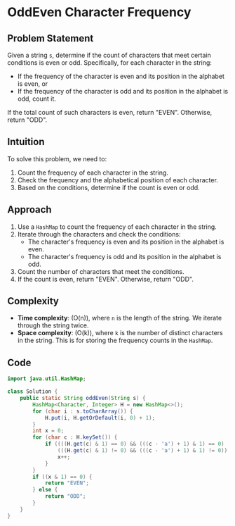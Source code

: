 # OddEven Character Frequency

## Problem Statement
Given a string `s`, determine if the count of characters that meet certain conditions is even or odd. Specifically, for each character in the string:
- If the frequency of the character is even and its position in the alphabet is even, or
- If the frequency of the character is odd and its position in the alphabet is odd,
count it.

If the total count of such characters is even, return "EVEN". Otherwise, return "ODD".

## Intuition
To solve this problem, we need to:
1. Count the frequency of each character in the string.
2. Check the frequency and the alphabetical position of each character.
3. Based on the conditions, determine if the count is even or odd.

## Approach
1. Use a `HashMap` to count the frequency of each character in the string.
2. Iterate through the characters and check the conditions:
   - The character's frequency is even and its position in the alphabet is even.
   - The character's frequency is odd and its position in the alphabet is odd.
3. Count the number of characters that meet the conditions.
4. If the count is even, return "EVEN". Otherwise, return "ODD".

## Complexity
- **Time complexity**: \(O(n)\), where `n` is the length of the string. We iterate through the string twice.
- **Space complexity**: \(O(k)\), where `k` is the number of distinct characters in the string. This is for storing the frequency counts in the `HashMap`.

## Code
```java
import java.util.HashMap;

class Solution {
    public static String oddEven(String s) {
        HashMap<Character, Integer> H = new HashMap<>();
        for (char i : s.toCharArray()) {
            H.put(i, H.getOrDefault(i, 0) + 1);
        }
        int x = 0;
        for (char c : H.keySet()) {
            if ((((H.get(c) & 1) == 0) && (((c - 'a') + 1) & 1) == 0) || 
                (((H.get(c) & 1) != 0) && (((c - 'a') + 1) & 1) != 0)) {
                x++;
            }
        }
        if ((x & 1) == 0) {
            return "EVEN";
        } else {
            return "ODD";
        }
    }
}
